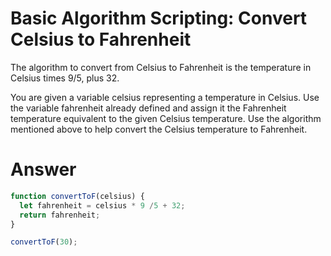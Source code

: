 # Basic Algorithm Scripting: Convert Celsius to Fahrenheit

The algorithm to convert from Celsius to Fahrenheit is the temperature in Celsius times 9/5, plus 32.

You are given a variable celsius representing a temperature in Celsius. Use the variable fahrenheit already defined and assign it the Fahrenheit temperature equivalent to the given Celsius temperature. Use the algorithm mentioned above to help convert the Celsius temperature to Fahrenheit.


# Answer

```JavaScript
function convertToF(celsius) {
  let fahrenheit = celsius * 9 /5 + 32;
  return fahrenheit;
}

convertToF(30);
```